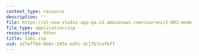 ```yaml
---
content_type: resource
description: ''
file: https://ol-ocw-studio-app-qa.s3.amazonaws.com/courses/2-003-modeling-dynamics-and-control-i-spring-2005/a27effbd6b0c245ee45c3c17b7cefbf7_lab1.zip
file_type: application/zip
resourcetype: Other
title: lab1.zip
uid: a27effbd-6b0c-245e-e45c-3c17b7cefbf7
---
```

